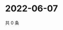 # 2022-06-07

共 0 条

<!-- BEGIN WEIBO -->
<!-- 最后更新时间 Tue Jun 07 2022 22:14:50 GMT+0800 (China Standard Time) -->

<!-- END WEIBO -->
